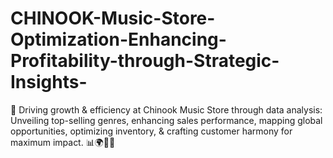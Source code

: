 # CHINOOK-Music-Store-Optimization-Enhancing-Profitability-through-Strategic-Insights-
🎵 Driving growth &amp; efficiency at Chinook Music Store through data analysis: Unveiling top-selling genres, enhancing sales performance, mapping global opportunities, optimizing inventory, &amp; crafting customer harmony for maximum impact. 📊🌍💼🎶

